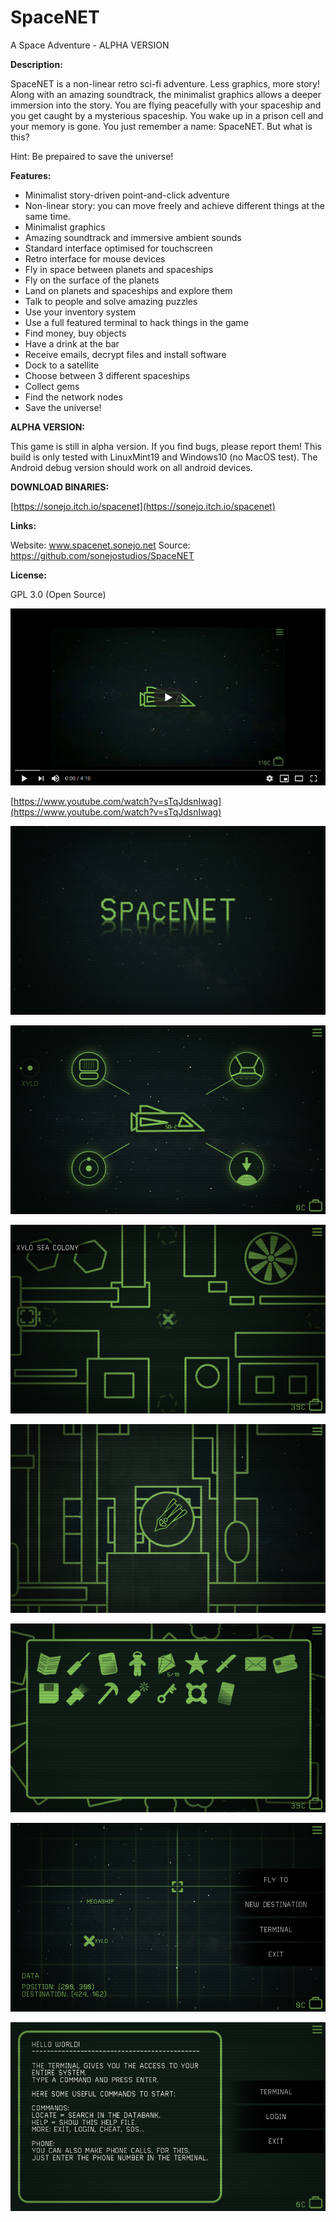 # SpaceNET
A Space Adventure - ALPHA VERSION

__Description:__

SpaceNET is a non-linear retro sci-fi adventure. Less graphics, more story! Along with an amazing soundtrack, the minimalist graphics allows a deeper immersion into the story.
You are flying peacefully with your spaceship and you get caught by a mysterious spaceship. You wake up in a prison cell and your memory is gone. You just remember a name: SpaceNET. But what is this?

Hint: Be prepaired to save the universe! 


__Features:__

* Minimalist story-driven point-and-click adventure
* Non-linear story: you can move freely and achieve different things at the same time.
* Minimalist graphics
* Amazing soundtrack and immersive ambient sounds
* Standard interface optimised for touchscreen
* Retro interface for mouse devices
* Fly in space between planets and spaceships
* Fly on the surface of the planets
* Land on planets and spaceships and explore them
* Talk to people and solve amazing puzzles
* Use your inventory system
* Use a full featured terminal to hack things in the game
* Find money, buy objects
* Have a drink at the bar
* Receive emails, decrypt files and install software
* Dock to a satellite
* Choose between 3 different spaceships
* Collect gems
* Find the network nodes
* Save the universe!


__ALPHA VERSION:__

This game is still in alpha version. If you find bugs, please report them! This build is only ​tested with LinuxMint19 and Windows10 (no MacOS test). The Android debug version should work on all android devices.


__DOWNLOAD BINARIES:__

[https://sonejo.itch.io/spacenet](https://sonejo.itch.io/spacenet)


__Links:__

Website: www.spacenet.sonejo.net
Source: https://github.com/sonejostudios/SpaceNET


__License:__

GPL 3.0 (Open Source)




[![SpaceNET](./SpaceNETtrailer.png)](https://www.youtube.com/watch?v=sTqJdsnIwag)

[https://www.youtube.com/watch?v=sTqJdsnIwag](https://www.youtube.com/watch?v=sTqJdsnIwag)

![SpaceNET](./SpaceNET.png)

![SpaceMenu](./SpaceMenu.png)

![XyloSea](./XyloSea.png)

![SurfaceLanding](./SurfaceLanding.png)

![Inventory](./Inventory.png)

![Cockpit](./Cockpit.png)

![Terminal](./Terminal.png)


